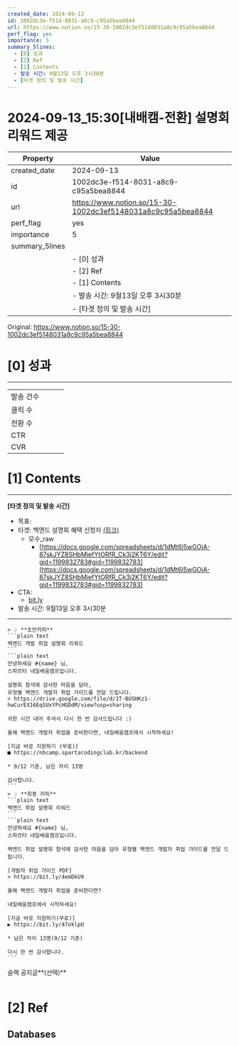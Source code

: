 ```yaml
---
created_date: 2024-09-13
id: 1002dc3e-f514-8031-a8c9-c95a5bea8844
url: https://www.notion.so/15-30-1002dc3ef5148031a8c9c95a5bea8844
perf_flag: yes
importance: 5
summary_5lines:
  - [0] 성과
  - [2] Ref
  - [1] Contents
  - 발송 시간: 9월13일 오후 3시30분
  - [타겟 정의 및 발송 시간]
---
```


# 2024-09-13_15:30[내배캠-전환] 설명회 리워드 제공

| Property | Value |
| --- | --- |
| created_date | 2024-09-13 |
| id | 1002dc3e-f514-8031-a8c9-c95a5bea8844 |
| url | https://www.notion.so/15-30-1002dc3ef5148031a8c9c95a5bea8844 |
| perf_flag | yes |
| importance | 5 |
| summary_5lines | |
|  | - [0] 성과 |
|  | - [2] Ref |
|  | - [1] Contents |
|  | - 발송 시간: 9월13일 오후 3시30분 |
|  | - [타겟 정의 및 발송 시간] |

Original: https://www.notion.so/15-30-1002dc3ef5148031a8c9c95a5bea8844

# [0] 성과

---
|  |  |  |  |
| --- | --- | --- | --- |
| 발송 건수 |  |  |  |
| 클릭 수  |  |  |  |
| 전환 수 |  |  |  |
| CTR |  |  |  |
| CVR |  |  |  |

# [1] Contents

---
**[타겟 정의 및 발송 시간]**
- 목표:
- 타겟: 백엔드 설명회 혜택 신청자 [(링크)](https://docs.google.com/spreadsheets/d/1yQ16EK8VR0QjwbCGePhqQxpD_JHSmTH5vkrbOumbe5A/edit?resourcekey=&gid=170460143#gid=170460143)
  - 모수_raw
    - [https://docs.google.com/spreadsheets/d/1dMt6l5wGOjA-87skJYZ8SHbMiefYtORfR_Ck3j2KT6Y/edit?gid=1199832783#gid=1199832783](https://docs.google.com/spreadsheets/d/1dMt6l5wGOjA-87skJYZ8SHbMiefYtORfR_Ck3j2KT6Y/edit?gid=1199832783#gid=1199832783)
- CTA:
  - [bit.ly](http://bit.ly/)
- 발송 시간: 9월13일 오후 3시30분

---
    > 💡 **초안카피**
    ```plain text
    백엔드 개발 취업 설명회 리워드
    ```
    ```plain text
    안녕하세요 #{name} 님, 
    스파르타 내일배움캠프입니다.
    
    설명회 참석에 감사한 마음을 담아,
    유형별 백엔드 개발자 취업 가이드를 전달 드립니다.
    > https://drive.google.com/file/d/1T-BUSHKz1-hwCurEX16EqSUxYPcHGDdM/view?usp=sharing
    
    귀한 시간 내어 주셔서 다시 한 번 감사드립니다 :)
    
    올해 백엔드 개발자 취업을 준비한다면, 내일배움캠프에서 시작하세요!
    
    [지금 바로 지원하기 (무료)]
    ■ https://nbcamp.spartacodingclub.kr/backend
    
    * 9/12 기준, 남은 자리 13명
    
    감사합니다.
    ```
    > 💡 **최종 카피**
    ```plain text
    백엔드 취업 설명회 리워드
    ```
    ```plain text
    안녕하세요 #{name} 님, 
    스파르타 내일배움캠프입니다.
    
    백엔드 취업 설명회 참석에 감사한 마음을 담아 유형별 백엔드 개발자 취업 가이드를 전달 드립니다.
    
    [개발자 취업 가이드 PDF]
    > https://bit.ly/4emDkU9
    
    올해 백엔드 개발자 취업을 준비한다면? 
    
    내일배움캠프에서 시작하세요!
    
    [지금 바로 지원하기(무료)]
    ▶ https://bit.ly/47oklpU
    
    * 남은 자리 13명(9/12 기준)
    
    다시 한 번 감사합니다.
    ```
슬랙 공지글**(선택)**
```plain text

```

# [2] Ref

## Databases

